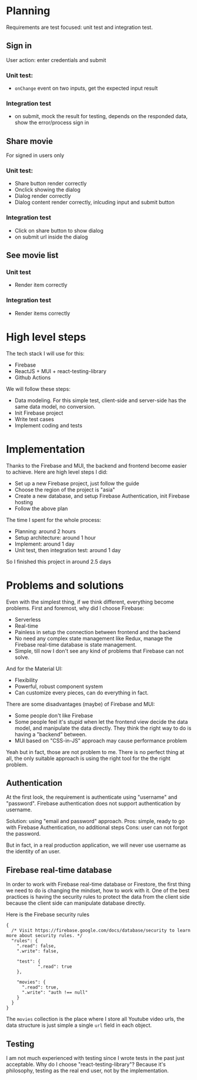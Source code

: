 # Planning

Requirements are test focused: unit test and integration test.

## Sign in

User action: enter credentials and submit

### Unit test:

- `onChange` event on two inputs, get the expected input result

### Integration test

- on submit, mock the result for testing, depends on the responded data, show the error/process sign in

## Share movie

For signed in users only

### Unit test:

- Share button render correctly
- Onclick showing the dialog
- Dialog render correctly
- Dialog content render correctly, inlcuding input and submit button

### Integration test

- Click on share button to show dialog
- on submit url inside the dialog

## See movie list

### Unit test

- Render item correctly

### Integration test

- Render items correctly

# High level steps

The tech stack I will use for this:

- Firebase
- ReactJS + MUI + react-testing-library
- Github Actions

We will follow these steps:

- Data modeling. For this simple test, client-side and server-side has the same data model, no conversion.
- Init Firebase project
- Write test cases
- Implement coding and tests

# Implementation

Thanks to the Firebase and MUI, the backend and frontend become easier to achieve. Here are high level steps I did:
- Set up a new Firebase project, just follow the guide
- Choose the region of the project is "asia"
- Create a new database, and setup Firebase Authentication, init Firebase hosting
- Follow the above plan

The time I spent for the whole process:
- Planning: around 2 hours
- Setup architecture: around 1 hour
- Implement: around 1 day
- Unit test, then integration test: around 1 day

So I finished this project in around 2.5 days

# Problems and solutions

Even with the simplest thing, if we think different, everything become problems.
First and foremost, why did I choose Firebase:
- Serverless
- Real-time
- Painless in setup the connection between frontend and the backend
- No need any complex state management like Redux, manage the Firebase real-time database is state management.
- Simple, till now I don't see any kind of problems that Firebase can not solve.

And for the Material UI:
- Flexibility
- Powerful, robust component system
- Can customize every pieces, can do everything in fact.

There are some disadvantages (maybe) of Firebase and MUI:
- Some people don't like Firebase
- Some people feel it's stupid when let the frontend view decide the data model, and manipulate the data directly. They think the right way to do is having a "backend" between.
- MUI based on "CSS-in-JS" approach may cause performance problem


Yeah but in fact, those are not problem to me. There is no perfect thing at all, the only suitable approach is using the right tool for the the right problem.

## Authentication

At the first look, the requirement is authenticate using "username" and "password". Firebase authentication does not support authentication by username.

Solution: using "email and password" approach.
Pros: simple, ready to go with Firebase Authentication, no additional steps
Cons: user can not forgot the password.

But in fact, in a real production application, we will never use username as the identity of an user.

## Firebase real-time database

In order to work with Firebase real-time database or Firestore, the first thing we need to do is changing the mindset, how to work with it. One of the best practices is having the security rules to protect the data from the client side because the client side can manipulate database directly.

Here is the Firebase security rules

```
{
  /* Visit https://firebase.google.com/docs/database/security to learn more about security rules. */
  "rules": {
    ".read": false,
    ".write": false,
    
    "test": {
			".read": true
    },
    
    "movies": {
      ".read": true,
      ".write": "auth !== null"
    }
  }
}
```

The `movies` collection is the place where I store all Youtube video urls, the data structure is just simple a single `url` field in each object.

## Testing

I am not much experienced with testing since I wrote tests in the past just acceptable.
Why do I choose "react-testing-library"?
Because it's philosophy, testing as the real end user, not by the implementation.